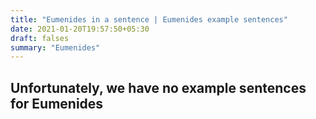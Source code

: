 ```yaml
---
title: "Eumenides in a sentence | Eumenides example sentences"
date: 2021-01-20T19:57:50+05:30
draft: falses
summary: "Eumenides"
---
```

## Unfortunately, we have no example sentences for Eumenides                 
